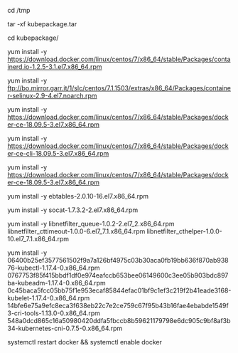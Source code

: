 cd /tmp

tar -xf kubepackage.tar

cd kubepackage/

yum install -y https://download.docker.com/linux/centos/7/x86_64/stable/Packages/containerd.io-1.2.5-3.1.el7.x86_64.rpm

yum install -y ftp://bo.mirror.garr.it/1/slc/centos/7.1.1503/extras/x86_64/Packages/container-selinux-2.9-4.el7.noarch.rpm

yum install -y https://download.docker.com/linux/centos/7/x86_64/stable/Packages/docker-ce-18.09.5-3.el7.x86_64.rpm

yum install -y https://download.docker.com/linux/centos/7/x86_64/stable/Packages/docker-ce-cli-18.09.5-3.el7.x86_64.rpm

yum install -y https://download.docker.com/linux/centos/7/x86_64/stable/Packages/docker-ce-18.09.5-3.el7.x86_64.rpm

yum install -y ebtables-2.0.10-16.el7.x86_64.rpm

yum install -y socat-1.7.3.2-2.el7.x86_64.rpm

yum install -y libnetfilter_queue-1.0.2-2.el7_2.x86_64.rpm libnetfilter_cttimeout-1.0.0-6.el7_7.1.x86_64.rpm libnetfilter_cthelper-1.0.0-10.el7_7.1.x86_64.rpm

yum install -y 06400b25ef3577561502f9a7a126bf4975c03b30aca0fb19bb636f870ab93876-kubectl-1.17.4-0.x86_64.rpm 0767753f85f415bbdf1df0e974eafccb653bee06149600c3ee05b903bdc897ba-kubeadm-1.17.4-0.x86_64.rpm 0c45baca5fcc05bb75f1e953ecaf85844efac01bf9c1ef3c219f2b41eade3168-kubelet-1.17.4-0.x86_64.rpm 14bfe6e75a9efc8eca3f638eb22c7e2ce759c67f95b43b16fae4ebabde1549f3-cri-tools-1.13.0-0.x86_64.rpm 548a0dcd865c16a50980420ddfa5fbccb8b59621179798e6dc905c9bf8af3b34-kubernetes-cni-0.7.5-0.x86_64.rpm

systemctl restart docker && systemctl enable docker
